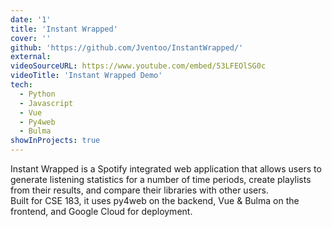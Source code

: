 ```yaml
---
date: '1'
title: 'Instant Wrapped'
cover: ''
github: 'https://github.com/Jventoo/InstantWrapped/'
external:
videoSourceURL: https://www.youtube.com/embed/53LFEOlSG0c
videoTitle: 'Instant Wrapped Demo'
tech:
  - Python
  - Javascript
  - Vue
  - Py4web
  - Bulma
showInProjects: true
---
```


Instant Wrapped is a Spotify integrated web application that allows users to generate listening statistics for a number of time periods, create playlists from their results, and compare their libraries with other users.  
Built for CSE 183, it uses py4web on the backend, Vue & Bulma on the frontend, and Google Cloud for deployment.
